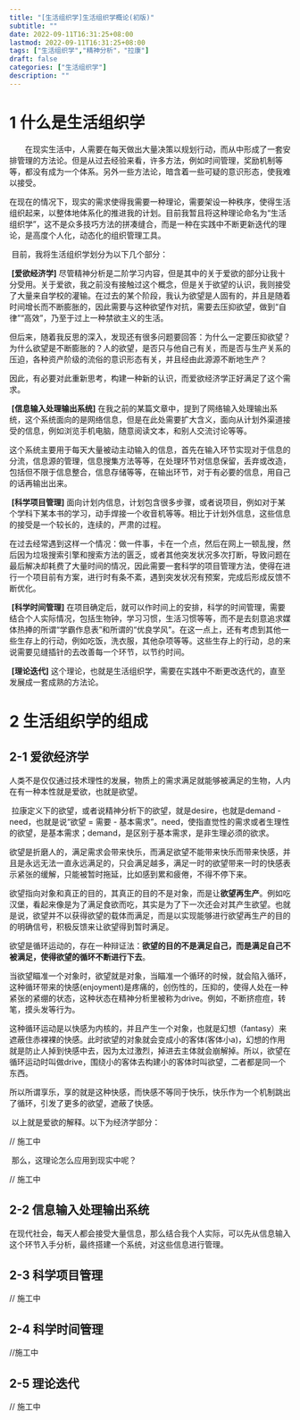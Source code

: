 ```yaml
---
title: "[生活组织学]生活组织学概论(初版)"
subtitle: ""
date: 2022-09-11T16:31:25+08:00
lastmod: 2022-09-11T16:31:25+08:00
tags: ["生活组织学","精神分析"，"拉康"]
draft: false
categories: ["生活组织学"]
description: ""
---
```


#  1 什么是生活组织学

&emsp;&emsp;在现实生活中，人需要在每天做出大量决策以规划行动，而从中形成了一套安排管理的方法论。但是从过去经验来看，许多方法，例如时间管理，奖励机制等等，都没有成为一个体系。另外一些方法论，暗含着一些可疑的意识形态，使我难以接受。

​		在现在的情况下，现实的需求使得我需要一种理论，需要架设一种秩序，使得生活组织起来，以整体地体系化的推进我的计划。目前我暂且将这种理论命名为“生活组织学”，这不是众多技巧方法的拼凑缝合，而是一种在实践中不断更新迭代的理论，是高度个人化，动态化的组织管理工具。

​		目前，我将生活组织学划分为以下几个部分：

​		**[爱欲经济学]** 尽管精神分析是二阶学习内容，但是其中的关于爱欲的部分让我十分受用。关于爱欲，我之前没有接触过这个概念，但是关于欲望的认识，我则接受了大量来自学校的灌输。在过去的某个阶段，我认为欲望是人固有的，并且是随着时间增长而不断膨胀的，因此需要与这种欲望作对抗，需要去压抑欲望，做到“自律”“高效”，乃至于过上一种禁欲主义的生活。

​		但后来，随着我反思的深入，发现还有很多问题要回答：为什么一定要压抑欲望？为什么欲望是不断膨胀的？人的欲望，是否只与他自己有关，而是否与生产关系的压迫，各种资产阶级的流俗的意识形态有关，并且经由此源源不断地生产？

​		因此，有必要对此重新思考，构建一种新的认识，而爱欲经济学正好满足了这个需求。

​		**[信息输入处理输出系统]** 在我之前的某篇文章中，提到了网络输入处理输出系统，这个系统面向的是网络信息，但是在此处需要扩大含义，面向从计划外渠道接受的信息，例如浏览手机电脑，随意阅读文本，和别人交流讨论等等。

​		这个系统主要用于每天大量被动主动输入的信息，首先在输入环节实现对于信息的分流，信息源的管理，信息搜集方法等等，在处理环节对信息保留，丢弃或改造，包括但不限于信息整合，信息存储等等，在输出环节，对于有必要的信息，用自己的话再输出出来。

​		**[科学项目管理]** 面向计划内信息，计划包含很多步骤，或者说项目，例如对于某个学科下某本书的学习，动手焊接一个收音机等等。相比于计划外信息，这些信息的接受是一个较长的，连续的，严肃的过程。

​		在过去经常遇到这样一个情况：做一件事，卡在一个点，然后在网上一顿乱搜，然后因为垃圾搜索引擎和搜索方法的匮乏，或者其他突发状况多次打断，导致问题在最后解决却耗费了大量时间的情况，因此需要一套科学的项目管理方法，使得在进行一个项目前有方案，进行时有条不紊，遇到突发状况有预案，完成后形成反馈不断优化。

​		**[科学时间管理]** 在项目确定后，就可以作时间上的安排，科学的时间管理，需要结合个人实际情况，包括生物钟，学习习惯，生活习惯等等，而不是去刻意追求媒体热捧的所谓“学霸作息表”和所谓的“优良学风”。在这一点上，还有考虑到其他一些生存上的行动，例如吃饭，洗衣服，其他杂项等等。这些生存上的行动，总的来说需要见缝插针的去改善每一个环节，以节约时间。

​		**[理论迭代]** 这个理论，也就是生活组织学，需要在实践中不断更改迭代的，直至发展成一套成熟的方法论。

# 2 生活组织学的组成

## 2-1 爱欲经济学

​		人类不是仅仅通过技术理性的发展，物质上的需求满足就能够被满足的生物，人内在有一种本性就是爱欲，也就是欲望。

​		拉康定义下的欲望，或者说精神分析下的欲望，就是desire，也就是demand - need，也就是说“欲望 = 需要 - 基本需求”。need，使指直觉性的需求或者生理性的欲望，是基本需求；demand，是区别于基本需求，是非生理必须的欲求。

​		欲望是折磨人的，满足需求会带来快乐，而满足欲望不能带来快乐而带来快感，并且是永远无法一直永远满足的，只会满足越多，满足一时的欲望带来一时的快感表示紧张的缓解，只能被暂时拖延，比如感到累和疲倦，不得不停下来。

​		欲望指向对象和真正的目的，其真正的目的不是对象，而是让**欲望再生产**。例如吃汉堡，看起来像是为了满足食欲而吃，其实是为了下一次还会对其产生欲望。也就是说，欲望并不以获得欲望的载体而满足，而是以实现能够进行欲望再生产的目的的明确信号，积极反馈来让欲望得到暂时满足。

​		欲望是循环运动的，存在一种辩证法：**欲望的目的不是满足自己，而是满足自己不被满足，使得欲望的循环不断进行下去**。

​		当欲望瞄准一个对象时，欲望就是对象，当瞄准一个循环的时候，就会陷入循环，这种循环带来的快感(enjoyment)是疼痛的，创伤性的，压抑的，使得人处在一种紧张的紧绷的状态，这种状态在精神分析里被称为drive。例如，不断挤痘痘，转笔，摸头发等行为。

​		这种循环运动是以快感为内核的，并且产生一个对象，也就是幻想（fantasy）来遮蔽住赤裸裸的快感。此时欲望的对象就会变成小的客体(客体小a)，幻想的作用就是防止人掉到快感中去，因为太过激烈，掉进去主体就会崩解掉。所以，欲望在循环运动时叫做drive，围绕小的客体去构建小的客体时叫欲望，二者都是同一个东西。

​		所以所谓享乐，享的就是这种快感，而快感不等同于快乐，快乐作为一个机制跳出了循环，引发了更多的欲望，遮蔽了快感。

​		以上就是爱欲的解释。以下为经济学部分：

// 施工中

​		那么，这理论怎么应用到现实中呢？

// 施工中

## 2-2 信息输入处理输出系统

​		在现代社会，每天人都会接受大量信息，那么结合我个人实际，可以先从信息输入这个环节入手分析，最终搭建一个系统，对这些信息进行管理。

## 2-3 科学项目管理

// 施工中

## 2-4 科学时间管理

//施工中

## 2-5 理论迭代

// 施工中



